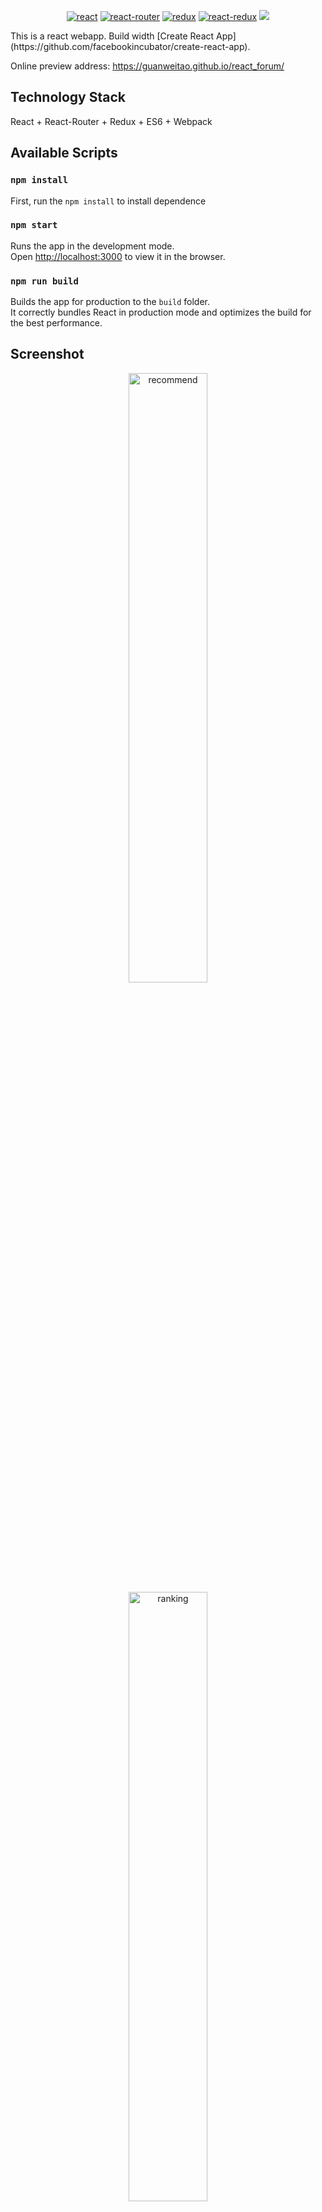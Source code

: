 <p align="center">
  <a href="https://github.com/facebook/react"><img src="https://img.shields.io/badge/react-16.2.0-brightgreen.svg" alt="react"></a>
  <a href="https://github.com/ReactTraining/react-router"><img src="https://img.shields.io/badge/react--router-4.2.2-red.svg" alt="react-router"></a>
  <a href="https://github.com/reactjs/redux"><img src="https://img.shields.io/badge/redux-v3.7.2-blue.svg" alt="redux"></a>
  <a href="https://github.com/reactjs/react-redux"><img src="https://img.shields.io/badge/react--redux-v5.0.6-blue.svg" alt="react-redux"></a>
  <a href="https://github.com/axios/axios"><img src="https://img.shields.io/badge/axios-0.17.1-yellow.svg"></a>
</p>
This is a react webapp. Build width [Create React App](https://github.com/facebookincubator/create-react-app).

Online preview address: https://guanweitao.github.io/react_forum/

## Technology Stack

React + React-Router + Redux + ES6 + Webpack


## Available Scripts

### `npm install`

First, run the `npm install` to install dependence

### `npm start`

Runs the app in the development mode.<br>
Open [http://localhost:3000](http://localhost:3000) to view it in the browser.

### `npm run build`

Builds the app for production to the `build` folder.<br>
It correctly bundles React in production mode and optimizes the build for the best performance.

## Screenshot

<p align="center">
  <img src="https://guanweitao.github.io/react_forum/screenshot/home.png" width="50%" alt="recommend" />
  <img src="https://guanweitao.github.io/react_forum/screenshot/detail.png" width="50%" alt="ranking"/>
  <img src="https://guanweitao.github.io/react_forum/screenshot/com.png" width="50%" alt="singer"/>
</p>
